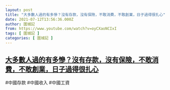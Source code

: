 ```yaml
---
layout: post
title: "大多數人過的有多慘？沒有存款，沒有保險，不敢消費，不敢創業，日子過得很扎心"
date: 2021-07-12T13:56:36.000Z
author: 圍城記
from: https://www.youtube.com/watch?v=oyCXaoNCIxI
tags: [ 圍城記 ]
categories: [ 圍城記 ]
---
```

<!--1626098196000-->
[大多數人過的有多慘？沒有存款，沒有保險，不敢消費，不敢創業，日子過得很扎心](https://www.youtube.com/watch?v=oyCXaoNCIxI)
------

<div>
#中國存款 #中國收入 #中國工資
</div>

